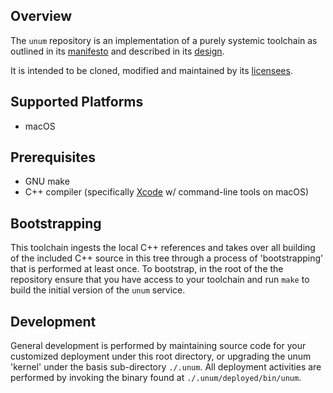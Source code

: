 ## Overview
The `unum` repository is an implementation of a purely systemic toolchain as
outlined in its [manifesto](./.unum/doc/MANIFESTO.md) and described in its [design](./.unum/doc/DESIGN.md).  

It is intended to be cloned, modified and maintained by its [licensees](./.unum/LICENSES).


## Supported Platforms

- macOS


## Prerequisites

- GNU make
- C++ compiler (specifically [Xcode](https://developer.apple.com/xcode/) 
w/ command-line tools on macOS)


## Bootstrapping

This toolchain ingests the local C++ references and takes over all building of
the included C++ source in this tree through a process of 'bootstrapping' that
is performed at least once.  To bootstrap, in the root of the the repository
ensure that you have access to your toolchain and run `make` to build the
initial version of the `unum` service.


## Development
General development is performed by maintaining source code for your customized
deployment under this root directory, or upgrading the unum 'kernel' under the
basis sub-directory `./.unum`.  All deployment activities are performed by 
invoking the binary found at `./.unum/deployed/bin/unum`.
